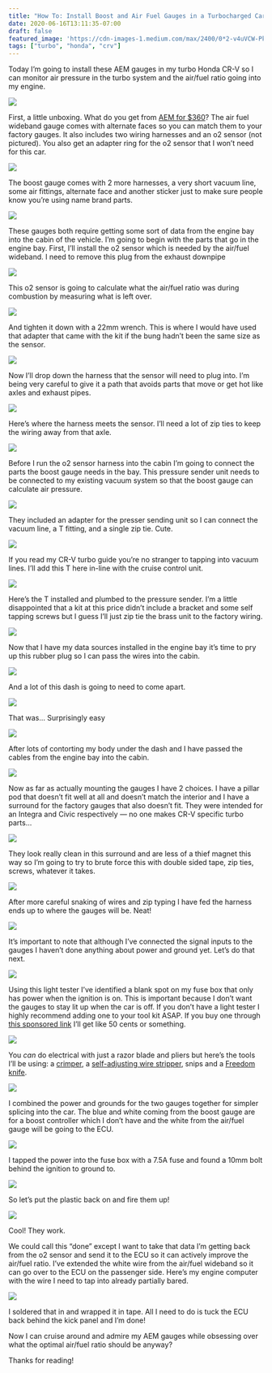 ```yaml
---
title: "How To: Install Boost and Air Fuel Gauges in a Turbocharged Car"
date: 2020-06-16T13:11:35-07:00
draft: false
featured_image: 'https://cdn-images-1.medium.com/max/2400/0*2-v4uVCW-Pk_BhAK.jpg'
tags: ["turbo", "honda", "crv"]
---
```


Today I’m going to install these AEM gauges in my turbo Honda CR-V so I can monitor air pressure in the turbo system and the air/fuel ratio going into my engine.

![](https://cdn-images-1.medium.com/max/2400/0*2-v4uVCW-Pk_BhAK.jpg)

First, a little unboxing. What do you get from [AEM for $360](https://amzn.to/30Dgllj)? The air fuel wideband gauge comes with alternate faces so you can match them to your factory gauges. It also includes two wiring harnesses and an o2 sensor (not pictured). You also get an adapter ring for the o2 sensor that I won’t need for this car.

![](https://cdn-images-1.medium.com/max/2400/0*XmvkwR0fIGEl5A6V.jpg)

The boost gauge comes with 2 more harnesses, a very short vacuum line, some air fittings, alternate face and another sticker just to make sure people know you’re using name brand parts.

![](https://cdn-images-1.medium.com/max/2048/0*EaCWwmEgMYDfj2LA.jpg)

These gauges both require getting some sort of data from the engine bay into the cabin of the vehicle. I’m going to begin with the parts that go in the engine bay. First, I’ll install the o2 sensor which is needed by the air/fuel wideband. I need to remove this plug from the exhaust downpipe

![](https://cdn-images-1.medium.com/max/2400/0*XTlXUsVJK2lY5PaG.jpg)

This o2 sensor is going to calculate what the air/fuel ratio was during combustion by measuring what is left over.

![](https://cdn-images-1.medium.com/max/2400/0*lxQokbFDDpNzbHsg.jpg)

And tighten it down with a 22mm wrench. This is where I would have used that adapter that came with the kit if the bung hadn’t been the same size as the sensor.

![](https://cdn-images-1.medium.com/max/2400/0*R9Vh3SddOE94JTbn.jpg)

Now I’ll drop down the harness that the sensor will need to plug into. I’m being very careful to give it a path that avoids parts that move or get hot like axles and exhaust pipes.

![](https://cdn-images-1.medium.com/max/2000/0*gOHNxrQtzhxOqWBO.jpg)

Here’s where the harness meets the sensor. I’ll need a lot of zip ties to keep the wiring away from that axle.

![](https://cdn-images-1.medium.com/max/2000/0*0_HTrD435TJhYr8M.jpg)

Before I run the o2 sensor harness into the cabin I’m going to connect the parts the boost gauge needs in the bay. This pressure sender unit needs to be connected to my existing vacuum system so that the boost gauge can calculate air pressure.

![](https://cdn-images-1.medium.com/max/2000/0*HIKamGumNJHqPl47.jpg)

They included an adapter for the presser sending unit so I can connect the vacuum line, a T fitting, and a single zip tie. Cute.

![](https://cdn-images-1.medium.com/max/2400/0*w-WonP44W5ljUjb6.jpg)

If you read my CR-V turbo guide you’re no stranger to tapping into vacuum lines. I’ll add this T here in-line with the cruise control unit.

![](https://cdn-images-1.medium.com/max/2000/0*_6iqocq7aPSuW0Ql.jpg)

Here’s the T installed and plumbed to the pressure sender. I’m a little disappointed that a kit at this price didn’t include a bracket and some self tapping screws but I guess I’ll just zip tie the brass unit to the factory wiring.

![](https://cdn-images-1.medium.com/max/2400/0*nvU2f1z2lTaVHel5.jpg)

Now that I have my data sources installed in the engine bay it’s time to pry up this rubber plug so I can pass the wires into the cabin.

![](https://cdn-images-1.medium.com/max/2000/0*uo8XvTmV-ViCK_NX.jpg)

And a lot of this dash is going to need to come apart.

![](https://cdn-images-1.medium.com/max/2400/0*4kfhz45WalXzTnfy.jpg)

That was… Surprisingly easy

![](https://cdn-images-1.medium.com/max/2000/0*al3KptP5V2djKoqC.jpg)

After lots of contorting my body under the dash and I have passed the cables from the engine bay into the cabin.

![](https://cdn-images-1.medium.com/max/4854/0*Hqqrna7ZKOtvGsh2)

Now as far as actually mounting the gauges I have 2 choices. I have a pillar pod that doesn’t fit well at all and doesn’t match the interior and I have a surround for the factory gauges that also doesn’t fit. They were intended for an Integra and Civic respectively — no one makes CR-V specific turbo parts...

![](https://cdn-images-1.medium.com/max/2000/0*j573YiPrNdF4-BlB.jpg)

They look really clean in this surround and are less of a thief magnet this way so I’m going to try to brute force this with double sided tape, zip ties, screws, whatever it takes.

![](https://cdn-images-1.medium.com/max/2400/0*ze3q3QgkXjXrGbRF.jpg)

After more careful snaking of wires and zip typing I have fed the harness ends up to where the gauges will be. Neat!

![](https://cdn-images-1.medium.com/max/2400/0*s4Ej3t5deYRqEL0u.jpg)

It’s important to note that although I’ve connected the signal inputs to the gauges I haven’t done anything about power and ground yet. Let’s do that next.

![](https://cdn-images-1.medium.com/max/2000/0*hTup0yDe5HVpY3S1.jpg)

Using this light tester I’ve identified a blank spot on my fuse box that only has power when the ignition is on. This is important because I don’t want the gauges to stay lit up when the car is off. If you don’t have a light tester I highly recommend adding one to your tool kit ASAP. If you buy one through [this sponsored link](https://amzn.to/3flEuAT) I’ll get like 50 cents or something.

![](https://cdn-images-1.medium.com/max/2000/0*2Zzh7HgAIMFyGEAs.jpg)

You *can* do electrical with just a razor blade and pliers but here’s the tools I’ll be using: a [crimper](https://amzn.to/3fnG4SH), a [self-adjusting wire stripper](https://amzn.to/3e2HsKf), snips and a [Freedom knife](https://amzn.to/2YwFD1S).

![](https://cdn-images-1.medium.com/max/2400/0*S8QxaCZVbX9IsTkt.jpg)

I combined the power and grounds for the two gauges together for simpler splicing into the car. The blue and white coming from the boost gauge are for a boost controller which I don’t have and the white from the air/fuel gauge will be going to the ECU.

![](https://cdn-images-1.medium.com/max/2000/0*j2A6JGaHvWumrHpQ.jpg)

I tapped the power into the fuse box with a 7.5A fuse and found a 10mm bolt behind the ignition to ground to.

![](https://cdn-images-1.medium.com/max/2776/1*vZ1yPeS0USUcGs8M_l4TYA.png)

So let’s put the plastic back on and fire them up!

![](https://cdn-images-1.medium.com/max/3340/1*5TfpCY_6RpYd9rM2MyO9rg.png)

Cool! They work.

We could call this “done” except I want to take that data I’m getting back from the o2 sensor and send it to the ECU so it can actively improve the air/fuel ratio. I’ve extended the white wire from the air/fuel wideband so it can go over to the ECU on the passenger side. Here’s my engine computer with the wire I need to tap into already partially bared.

![](https://cdn-images-1.medium.com/max/2000/0*1WGYq7ApZsiYFjpH.jpg)

I soldered that in and wrapped it in tape. All I need to do is tuck the ECU back behind the kick panel and I’m done!

Now I can cruise around and admire my AEM gauges while obsessing over what the optimal air/fuel ratio should be anyway?

Thanks for reading!